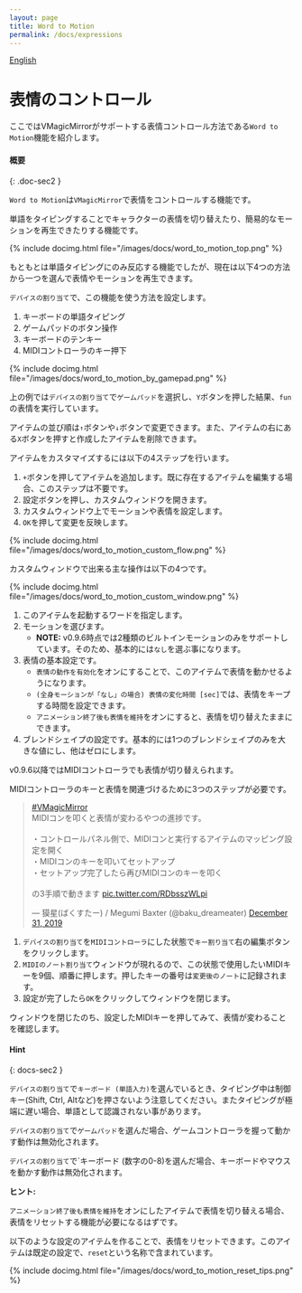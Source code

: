 ```yaml
---
layout: page
title: Word to Motion
permalink: /docs/expressions
---
```


[English](../en/docs/expression)

# 表情のコントロール

ここではVMagicMirrorがサポートする表情コントロール方法である`Word to Motion`機能を紹介します。

#### 概要
{: .doc-sec2 }

`Word to Motion`は`VMagicMirror`で表情をコントロールする機能です。

単語をタイピングすることでキャラクターの表情を切り替えたり、簡易的なモーションを再生できたりする機能です。

{% include docimg.html file="/images/docs/word_to_motion_top.png" %}

もともとは単語タイピングにのみ反応する機能でしたが、現在は以下4つの方法から一つを選んで表情やモーションを再生できます。

`デバイスの割り当て`で、この機能を使う方法を設定します。

1. キーボードの単語タイピング
2. ゲームパッドのボタン操作
3. キーボードのテンキー
4. MIDIコントローラのキー押下

{% include docimg.html file="/images/docs/word_to_motion_by_gamepad.png" %}

上の例では`デバイスの割り当て`で`ゲームパッド`を選択し、`Y`ボタンを押した結果、`fun`の表情を実行しています。

アイテムの並び順は`↑`ボタンや`↓`ボタンで変更できます。また、アイテムの右にある`X`ボタンを押すと作成したアイテムを削除できます。

アイテムをカスタマイズするには以下の4ステップを行います。

1. `+`ボタンを押してアイテムを追加します。既に存在するアイテムを編集する場合、このステップは不要です。
2. 設定ボタンを押し、カスタムウィンドウを開きます。
3. カスタムウィンドウ上でモーションや表情を設定します。
4. `OK`を押して変更を反映します。

{% include docimg.html file="/images/docs/word_to_motion_custom_flow.png" %}

カスタムウィンドウで出来る主な操作は以下の4つです。

{% include docimg.html file="/images/docs/word_to_motion_custom_window.png" %}

1. このアイテムを起動するワードを指定します。
2. モーションを選びます。
    * **NOTE:** v0.9.6時点では2種類のビルトインモーションのみをサポートしています。そのため、基本的には`なし`を選ぶ事になります。
3. 表情の基本設定です。
    * `表情の動作を有効化`をオンにすることで、このアイテムで表情を動かせるようになります。
    * `(全身モーションが「なし」の場合) 表情の変化時間 [sec]`では、表情をキープする時間を設定できます。
    * `アニメーション終了後も表情を維持`をオンにすると、表情を切り替えたままにできます。
4. ブレンドシェイプの設定です。基本的には1つのブレンドシェイプのみを大きな値にし、他はゼロにします。

v0.9.6以降ではMIDIコントローラでも表情が切り替えられます。

MIDIコントローラのキーと表情を関連づけるために3つのステップが必要です。

<blockquote class="twitter-tweet"><p lang="ja" dir="ltr"><a href="https://twitter.com/hashtag/VMagicMirror?src=hash&amp;ref_src=twsrc%5Etfw">#VMagicMirror</a><br>MIDIコンを叩くと表情が変わるやつの進捗です。<br><br>・コントロールパネル側で、MIDIコンと実行するアイテムのマッピング設定を開く<br>・MIDIコンのキーを叩いてセットアップ<br>・セットアップ完了したら再びMIDIコンのキーを叩く<br><br>の3手順で動きます <a href="https://t.co/RDbsszWLpi">pic.twitter.com/RDbsszWLpi</a></p>&mdash; 獏星(ばくすたー) / Megumi Baxter (@baku_dreameater) <a href="https://twitter.com/baku_dreameater/status/1211990346525077504?ref_src=twsrc%5Etfw">December 31, 2019</a></blockquote> <script async src="https://platform.twitter.com/widgets.js" charset="utf-8"></script>

1. `デバイスの割り当て`を`MIDIコントローラ`にした状態で`キー割り当て`右の編集ボタンをクリックします。
2. `MIDIのノート割り当て`ウィンドウが現れるので、この状態で使用したいMIDIキーを9個、順番に押します。押したキーの番号は`変更後のノート`に記録されます。
3. 設定が完了したら`OK`をクリックしてウィンドウを閉じます。

ウィンドウを閉じたのち、設定したMIDIキーを押してみて、表情が変わることを確認します。


#### Hint
{: docs-sec2 }

`デバイスの割り当て`で`キーボード (単語入力)`を選んでいるとき、タイピング中は制御キー(Shift, Ctrl, Altなど)を押さないよう注意してください。またタイピングが極端に遅い場合、単語として認識されない事があります。

`デバイスの割り当て`で`ゲームパッド`を選んだ場合、ゲームコントローラを握って動かす動作は無効化されます。

`デバイスの割り当て`で`キーボード (数字の0-8)を選んだ場合、キーボードやマウスを動かす動作は無効化されます。


**ヒント:**

`アニメーション終了後も表情を維持`をオンにしたアイテムで表情を切り替える場合、表情をリセットする機能が必要になるはずです。

以下のような設定のアイテムを作ることで、表情をリセットできます。このアイテムは既定の設定で、`reset`という名称で含まれています。

{% include docimg.html file="/images/docs/word_to_motion_reset_tips.png" %}
